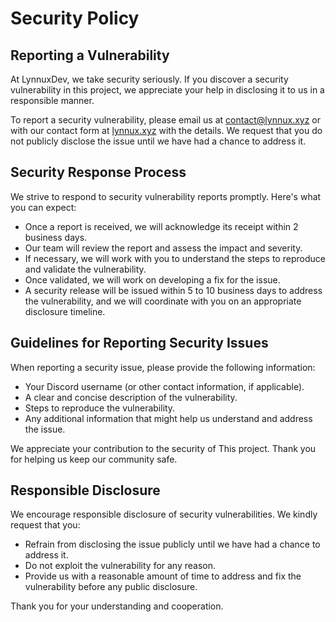 # Security Policy

## Reporting a Vulnerability

At LynnuxDev, we take security seriously. If you discover a security vulnerability
in this project, we appreciate your help in disclosing it to us in a responsible manner.

To report a security vulnerability, please email us at [contact@lynnux.xyz](mailto:contact@lynnux.xyz)
or with our contact form at [lynnux.xyz](https://lynnux.xyz/#contact) with the details.
We request that you do not publicly disclose the issue until we have had a chance to address it.

## Security Response Process

We strive to respond to security vulnerability reports promptly. Here's what you can expect:

- Once a report is received, we will acknowledge its receipt within 2 business days.
- Our team will review the report and assess the impact and severity.
- If necessary, we will work with you to understand the steps to reproduce and validate the vulnerability.
- Once validated, we will work on developing a fix for the issue.
- A security release will be issued within 5 to 10 business days to address the vulnerability,
and we will coordinate with you on an appropriate disclosure timeline.

## Guidelines for Reporting Security Issues

When reporting a security issue, please provide the following information:

- Your Discord username (or other contact information, if applicable).
- A clear and concise description of the vulnerability.
- Steps to reproduce the vulnerability.
- Any additional information that might help us understand and address the issue.

We appreciate your contribution to the security of This project.
Thank you for helping us keep our community safe.

## Responsible Disclosure

We encourage responsible disclosure of security vulnerabilities. We kindly request that you:

- Refrain from disclosing the issue publicly until we have had a chance to address it.
- Do not exploit the vulnerability for any reason.
- Provide us with a reasonable amount of time to address and fix the vulnerability before any public disclosure.

Thank you for your understanding and cooperation.
